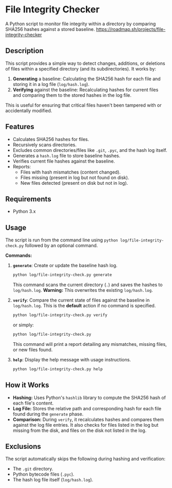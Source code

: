 # File Integrity Checker

A Python script to monitor file integrity within a directory by comparing SHA256 hashes against a stored baseline.
https://roadmap.sh/projects/file-integrity-checker

## Description

This script provides a simple way to detect changes, additions, or deletions of files within a specified directory (and its subdirectories). It works by:

1.  **Generating** a baseline: Calculating the SHA256 hash for each file and storing it in a log file (`log/hash.log`).
2.  **Verifying** against the baseline: Recalculating hashes for current files and comparing them to the stored hashes in the log file.

This is useful for ensuring that critical files haven't been tampered with or accidentally modified.

## Features

*   Calculates SHA256 hashes for files.
*   Recursively scans directories.
*   Excludes common directories/files like `.git`, `.pyc`, and the hash log itself.
*   Generates a `hash.log` file to store baseline hashes.
*   Verifies current file hashes against the baseline.
*   Reports:
    *   Files with hash mismatches (content changed).
    *   Files missing (present in log but not found on disk).
    *   New files detected (present on disk but not in log).

## Requirements

*   Python 3.x

## Usage

The script is run from the command line using `python log/file-integrity-check.py` followed by an optional command.

**Commands:**

1.  **`generate`**: Create or update the baseline hash log.
    ```bash
    python log/file-integrity-check.py generate
    ```
    This command scans the current directory (`.`) and saves the hashes to `log/hash.log`. **Warning:** This overwrites the existing `log/hash.log`.

2.  **`verify`**: Compare the current state of files against the baseline in `log/hash.log`. This is the **default** action if no command is specified.
    ```bash
    python log/file-integrity-check.py verify
    ```
    or simply:
    ```bash
    python log/file-integrity-check.py
    ```
    This command will print a report detailing any mismatches, missing files, or new files found.

3.  **`help`**: Display the help message with usage instructions.
    ```bash
    python log/file-integrity-check.py help
    ```

## How it Works

*   **Hashing:** Uses Python's `hashlib` library to compute the SHA256 hash of each file's content.
*   **Log File:** Stores the relative path and corresponding hash for each file found during the `generate` phase.
*   **Comparison:** During `verify`, it recalculates hashes and compares them against the log file entries. It also checks for files listed in the log but missing from the disk, and files on the disk not listed in the log.

## Exclusions

The script automatically skips the following during hashing and verification:
*   The `.git` directory.
*   Python bytecode files (`.pyc`).
*   The hash log file itself (`log/hash.log`).
